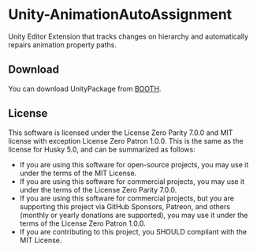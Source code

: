 # Unity-AnimationAutoAssignment

Unity Editor Extension that tracks changes on hierarchy and automatically repairs animation property paths.

## Download

You can download UnityPackage from [BOOTH](https://natsuneko.booth.pm/items/3299301).

## License

This software is licensed under the License Zero Parity 7.0.0 and MIT license with exception License Zero Patron 1.0.0.
This is the same as the license for Husky 5.0, and can be summarized as follows:

- If you are using this software for open-source projects, you may use it under the terms of the MIT License.
- If you are using this software for commercial projects, you may use it under the terms of the License Zero Parity 7.0.0.
- If you are using this software for commercial projects, but you are supporting this project via GitHub Sponsors, Patreon, and others (monthly or yearly donations are supported), you may use it under the terms of the License Zero Patron 1.0.0.
- If you are contributing to this project, you SHOULD compliant with the MIT License.

